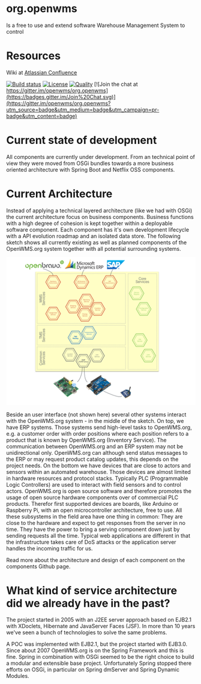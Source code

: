 org.openwms
=====================

Is a free to use and extend software Warehouse Management System to control 

# Resources

Wiki at [Atlassian Confluence](https://openwms.atlassian.net/wiki/display/OPENWMS)

[![Build status][travis-image]][travis-url]
[![License][license-image]][license-url]
[![Quality][codacy-image]][codacy-url]
[![Join the chat at https://gitter.im/openwms/org.openwms](https://badges.gitter.im/Join%20Chat.svg)](https://gitter.im/openwms/org.openwms?utm_source=badge&utm_medium=badge&utm_campaign=pr-badge&utm_content=badge)

[travis-image]: https://img.shields.io/travis/openwms/org.openwms.svg?style=flat-square
[travis-url]: https://travis-ci.org/openwms/org.openwms
[license-image]: http://img.shields.io/:license-GPLv3-blue.svg?style=flat-square
[license-url]: LICENSE
[codacy-image]: https://img.shields.io/codacy/1081cebbe27b40a8be16b6524f246b6b.svg?style=flat-square
[codacy-url]: https://www.codacy.com/app/openwms/org.openwms

# Current state of development

All components are currently under development. From an technical point of view they were moved from OSGi bundles towards a
more business oriented architecture with Spring Boot and Netflix OSS components.

# Current Architecture

Instead of applying a technical layered architecture (like we had with OSGi) the current architecture focus on business components. Business functions with a high degree of cohesion is kept together within
a deployable software component. Each component has it's own development lifecycle with a API evolution roadmap and an isolated data store. The following sketch shows all
currently existing as well as planned components of the OpenWMS.org system together with all potential surrounding systems.

![Architecture][1]

Beside an user interface (not shown here) several other systems interact with the OpenWMS.org system - in the middle of the sketch. On top, we have ERP systems.
Those systems send high-level tasks to OpenWMS.org, e.g. a customer order with order positions where each position refers to a product that is known by OpenWMS.org (Inventory Service). The communication
between OpenWMS.org and an ERP system may not be unidirectional only. OpenWMS.org can although send status messages to the ERP or may request product catalog updates, this depends on the project needs.
On the bottom we have devices that are close to actors and sensors within an automated warehouse. Those devices are almost limited in hardware resources and protocol stacks. Typically PLC (Programmable Logic
Controllers) are used to interact with field sensors and to control actors. OpenWMS.org is open source software and therefore promotes the usage of open source hardware components over of commercial PLC products.
Therefor first supported devices are boards, like Arduino or Raspberry Pi, with an open microcontroller architecture, free to use. All these subsystems in the field area have one thing in common: They are close
to the hardware and expect to get responses from the server in no time. They have the power to bring a serving component down just by sending requests all the time. Typical web applications are different in that
the infrastructure takes care of DoS attacks or the application server handles the incoming traffic for us.

Read more about the architecture and design of each component on the components Github page.

# What kind of service architecture did we already have in the past?

The project started in 2005 with an J2EE server approach based on EJB2.1 with XDoclets, Hibernate and JavaServer Faces (JSF).
In more than 10 years we've seen a bunch of technologies to solve the same problems.
 
A POC was implemented with EJB2.1, but the project started with EJB3.0. Since about 2007 OpenWMS.org is on the Spring Framework and this is fine. Spring in combination with
OSGi seemed to be the right choice to build a modular and extensible base project. Unfortunately Spring stopped there efforts on OSGi, in particular on Spring dmServer and Spring Dynamic
Modules. 

[1]: src/docs/res/microservice_architecture.jpeg
